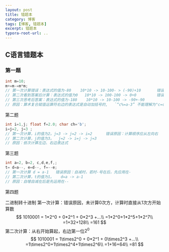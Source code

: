 ```yaml
---
layout: post
title: 错题本
category: 博客
tags: [博客, 错题本]
excerpt: 错题本
typora-root-url: ..
---
```








## C语言错题本

### 第一题

```c
int m=10;
m+=m-=m*m; 
// 第一次计算错误：表达式的值为-80    10*10 -> 10-100- > (-90)+10       错误原因：把-=当作-处理了，应该赋值
// 第二次看到答案后计算：表达式的值为0   10*10 -> 100-100 -> 0+0         错误原因：复合赋值运算符应先计算在赋值，我是直接赋值了在计算
// 第三次思考后答案：表达式的值为-180    10*10 -> 10-100 -> -90+-90
// 原因：算术复合赋值运算符右边的表达式是自动加括号的,   `“c%=a-3” 不能理解为"c=c%a-3，应理解为"c=c%(a-3)"`
```



第二题

```c
int i=1,j; float f=2.0; char ch='b';
i=j=2, j=3 ;
// 第一次计算，i的值为2。j=3 -> j=2 -> i=2      错误原因：计算顺序应从左向右
// 第二次计算，j的值为3。  j=2 -> i=j -> j=3
// 原因：依次计算左边、右边表达式
```



第三题

```c
int a=2, b=2, c,d,e,f,;
t= d=a--, e=d--, f=--e;
// 第一次计算 d = a-1   错误原因：自减时，若时-号在后，先应用在- 
// 第二次计算，t的值为1。   d=a -> a-1 
// 原因：自增自减在后是先运用在--
```



第四题

二进制转十进制
第一次计算：错误原因，未计算0次方，计算时直接从1次方开始算数
$$
1010001 = 1*2^0 + 0*2^1 + 0*2^3 +...\\
=1*2^0+1*2^5+1*2^7\\
=1+32+128\\
=161
$$
第二次计算：从右开始算起，右边第一位$2^0$
$$
1010001 = 1\times2^0 + 0*2^1 + 0\times2^3 +...\\
=1\times2^0+1\times2^4+1\times2^6\\
=1+16+64\\
=81
$$
